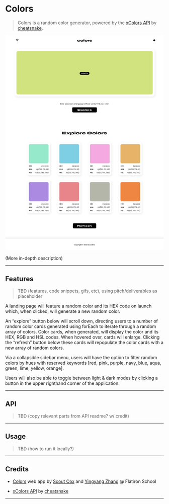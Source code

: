 # Colors

> Colors is a random color generator, powered by the [xColors API](https://x-colors.herokuapp.com) by [cheatsnake](https://github.com/cheatsnake).

![demo screenshot](src/Demo.png)

(More in-depth description)

---

## Features

> TBD (features, code snippets, gifs, etc), using pitch/deliverables as placeholder

A landing page will feature a random color and its HEX code on launch which, when clicked, will generate a new random color.

An “explore” button below will scroll down, directing users to a number of random color cards generated using forEach to iterate through a random array of colors. Color cards, when generated, will display the color and its HEX, RGB and HSL codes. When hovered over, cards will enlarge. Clicking the “refresh” button below these cards will repopulate the color cards with a new array of random colors.

Via a collapsible sidebar menu, users will have the option to filter random colors by hues with reserved keywords [red, pink, purple, navy, blue, aqua, green, lime, yellow, orange].

Users will also be able to toggle between light & dark modes by clicking a button in the upper righthand corner of the application.

---

## API

> TBD (copy relevant parts from API readme? w/ credit)

---

## Usage

> TBD (how to run it locally?)

---

## Credits

+ [Colors](https://github.com/superlunch/color-search) web app by [Scout Cox](https://github.com/superlunch) and [Yingyang Zhang](https://github.com/#) @ Flatiron School

+ [xColors API](https://x-colors.herokuapp.com) by [cheatsnake](https://github.com/cheatsnake)

---
